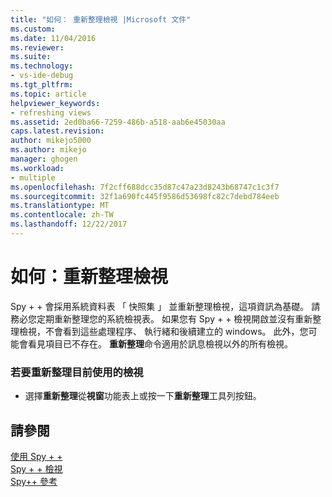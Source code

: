 ```yaml
---
title: "如何： 重新整理檢視 |Microsoft 文件"
ms.custom: 
ms.date: 11/04/2016
ms.reviewer: 
ms.suite: 
ms.technology:
- vs-ide-debug
ms.tgt_pltfrm: 
ms.topic: article
helpviewer_keywords:
- refreshing views
ms.assetid: 2ed0ba66-7259-486b-a518-aab6e45030aa
caps.latest.revision: 
author: mikejo5000
ms.author: mikejo
manager: ghogen
ms.workload:
- multiple
ms.openlocfilehash: 7f2cff688dcc35d87c47a23d8243b68747c1c3f7
ms.sourcegitcommit: 32f1a690fc445f9586d53698fc82c7debd784eeb
ms.translationtype: MT
ms.contentlocale: zh-TW
ms.lasthandoff: 12/22/2017
---
```

# <a name="how-to-refresh-the-view"></a>如何：重新整理檢視
Spy + + 會採用系統資料表 「 快照集 」 並重新整理檢視，這項資訊為基礎。 請務必您定期重新整理您的系統檢視表。 如果您有 Spy + + 檢視開啟並沒有重新整理檢視，不會看到這些處理程序、 執行緒和後續建立的 windows。 此外，您可能會看見項目已不存在。 **重新整理**命令適用於訊息檢視以外的所有檢視。  
  
### <a name="to-refresh-the-currently-active-view"></a>若要重新整理目前使用的檢視  
  
-   選擇**重新整理**從**視窗**功能表上或按一下**重新整理**工具列按鈕。  
  
## <a name="see-also"></a>請參閱  
 [使用 Spy + +](../debugger/using-spy-increment.md)   
 [Spy + + 檢視](../debugger/spy-increment-views.md)   
 [Spy++ 參考](../debugger/spy-increment-reference.md)